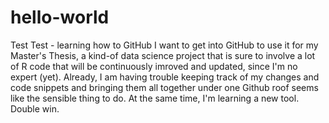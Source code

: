 # hello-world
Test Test - learning how to GitHub
I want to get into GitHub to use it for my Master's Thesis, a kind-of data science project that is sure to involve a lot of R code that will be continuously imroved and updated, since I'm no expert (yet). 
Already, I am having trouble keeping track of my changes and code snippets and bringing them all together under one Github roof seems like the sensible thing to do. 
At the same time, I'm learning a new tool. Double win. 
